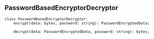 ## PasswordBasedEncryptorDecryptor

```
class PasswordBasedEncryptorDecryptor:
    encrypt(data: bytes, password: string): PasswordEncryptedData;

    decrypt(data: PasswordEncryptedData, password: string): bytes;
```
